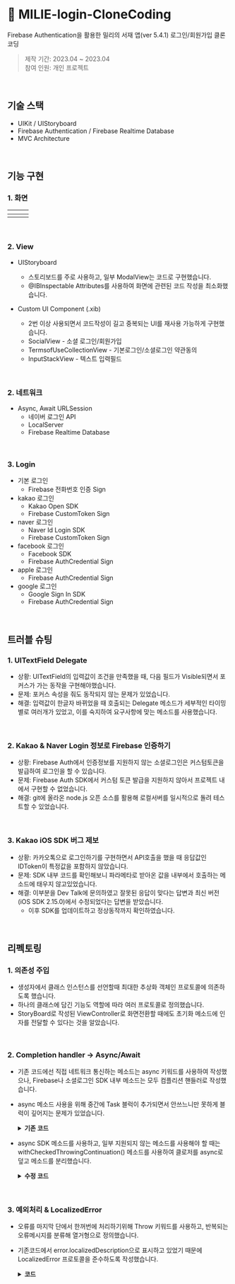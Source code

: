 # :pushpin: MILIE-login-CloneCoding
Firebase Authentication을 활용한 밀리의 서재 앱(ver 5.4.1) 로그인/회원가입 클론코딩
>제작 기간: 2023.04 ~ 2023.04</br>
>참여 인원: 개인 프로젝트

</br>

## 기술 스택
- UIKit / UIStoryboard
- Firebase Authentication / Firebase Realtime Database
- MVC Architecture


</br>


## 기능 구현
### 1. 화면
|<img src="" alt>|<img src="" alt>|<img src="" alt>|
|:--:|:--:|:--:|
| | | |


</br>


### 2. View

- UIStoryboard
  - 스토리보드를 주로 사용하고, 일부 ModalView는 코드로 구현했습니다.
  - @IBInspectable Attributes를 사용하여 화면에 관련된 코드 작성을 최소화했습니다.
  
- Custom UI Component (.xib)
  - 2번 이상 사용되면서 코드작성이 길고 중복되는 UI를 재사용 가능하게 구현했습니다.
  - SocialView - 소셜 로그인/회원가입
  - TermsofUseCollectionView - 기본로그인/소셜로그인 약관동의
  - InputStackView - 텍스트 입력필드


</br>


### 2. 네트워크  

- Async, Await URLSession
  - 네이버 로그인 API
  - LocalServer
  - Firebase Realtime Database


</br>


### 3. Login

- 기본 로그인
  - Firebase 전화번호 인증 Sign
- kakao 로그인
  - Kakao Open SDK
  - Firebase CustomToken Sign
- naver 로그인
  - Naver Id Login SDK
  - Firebase CustomToken Sign
- facebook 로그인
  - Facebook SDK
  - Firebase AuthCredential Sign
- apple 로그인
  - Firebase AuthCredential Sign
- google 로그인
  - Google Sign In SDK
  - Firebase AuthCredential Sign


</br>


## 트러블 슈팅
### 1. UITextField Delegate
  - 상황: UITextField의 입력값이 조건을 만족했을 때, 다음 필드가 Visible되면서 포커스가 가는 동작을 구현해야했습니다.
  - 문제: 포커스 속성을 줘도 동작되지 않는 문제가 있었습니다.
  - 해결: 입력값이 한글자 바뀌었을 때 호출되는 Delegate 메소드가 세부적인 타이밍 별로 여러개가 있었고, 이를 숙지하여 요구사항에 맞는 메소드를 사용했습니다.
  
</br>

### 2. Kakao & Naver Login 정보로 Firebase 인증하기
  - 상황: Firebase Auth에서 인증정보를 지원하지 않는 소셜로그인은 커스텀토큰을 발급하여 로그인을 할 수 있습니다.
  - 문제: Firebase Auth SDK에서 커스텀 토큰 발급을 지원하지 않아서 프로젝트 내에서 구현할 수 없었습니다.
  - 해결: git에 올라온 node.js 오픈 소스를 활용해 로컬서버를 일시적으로 돌려 테스트할 수 있었습니다.
  
</br>
  
### 3. Kakao iOS SDK 버그 제보
  - 상황: 카카오톡으로 로그인하기를 구현하면서 API호출을 했을 때 응답값인 IDToken이 특정값을 포함하지 않았습니다.
  - 문제: SDK 내부 코드를 확인해보니 파라메타로 받아온 값을 내부에서 호출하는 메소드에 태우지 않고있었습니다.
  - 해결: 이부분을 Dev Talk에 문의하였고 잘못된 응답이 맞다는 답변과 최신 버전(iOS SDK 2.15.0)에서 수정되었다는 답변을 받았습니다.
    - 이후 SDK를 업데이트하고 정상동작까지 확인하였습니다.
  
</br>


## 리펙토링
### 1. 의존성 주입
- 생성자에서 클래스 인스턴스를 선언할때 최대한 추상화 객체인 프로토콜에 의존하도록 했습니다.
- 하나의 클래스에 담긴 기능도 역할에 따라 여러 프로토콜로 정의했습니다.
- StoryBoard로 작성된 ViewController로 화면전환할 때에도 초기화 메소드에 인자를 전달할 수 있다는 것을 알았습니다.
  
</br>

### 2. Completion handler -> Async/Await
- 기존 코드에선 직접 네트워크 통신하는 메소드는 async 키워드를 사용하여 작성했으나, Firebase나 소셜로그인 SDK 내부 메소드는 모두 컴플리션 핸들러로 작성했습니다.
- async 메소드 사용을 위해 중간에 Task 블럭이 추가되면서 안쓰느니만 못하게 블럭이 깊어지는 문제가 있었습니다.
    <details>
    <summary><b>기존 코드</b></summary>
    <div markdown="1">
    
    ~~~Swift
    //SocialLogin.swift
      //MARK: kakao 로그인
      func kakaoLogin(isLogin: Bool, completionHandler: @escaping ((Bool) -> Void)){
          //accessToken 요청
          self.requestKakaoToken(){accessToken in
              ...
              //회원정보 조회
              UserApi.shared.me(){ (user, error) in
                  //회원 여부 확인
                  ...
                  Task(priority: .userInitiated){
                      do{
                          //db에서 회원 여부 확인
                          if (try await self.dbNetworkManager?.selectWhereEmail(email: userEmail)?.filter({$0.value.id.rawValue == loginType.kakao.rawValue}).keys.first) == nil{
                            ...
                          }

                          //로컬서버에서 토큰 발급
                          guard let customToken = try await self.serverNetworkManager?.requestToken(accessToken: accessToken!) else {return}

                          //로그인
                          self.firebaseLogin?.customLogin(customToken: customToken){result in
                              if result{
                                  completionHandler(true)
                              }
                          }
                        }
                  }
              }
          }
      }
    ~~~
      
    </div>
    </details>
    
- async SDK 메소드를 사용하고, 일부 지원되지 않는 메소드를 사용해야 할 때는 withCheckedThrowingContinuation() 메소드를 사용하여 클로저를 async로 덮고 메소드를 분리했습니다.
    <details>
    <summary><b>수정 코드</b></summary>
    <div markdown="1">
    
    ~~~Swift
    //SocialLogin.swift
      func kakaoLogin(isLogin: Bool) async throws{
        //accessToken 요청
        let accessToken = try await requestKakaoToken()
        //회원정보 조회
        let kakaoAccount = try await requestKakaoAccount()
        
        //db에서 회원 여부 확인
        if (try await self.dbNetworkManager?.selectWhereEmail(email: userEmail)?.filter({$0.value.id == loginType.kakao.rawValue}).keys.first) == nil{
          ...
        }
        //회원가입 정보가 있음
        if !isLogin{
            throw LoginError.foundJoinData(key: "카카오 계정")
        }

        //로컬서버에서 토큰 발급
        guard let customToken = try await self.serverNetworkManager?.requestToken(loginType: loginType.kakao, accessToken: accessToken) else {return}

        //로그인
        try await self.firebaseLogin?.customLogin(customToken: customToken)
    }
    ~~~
    
    ~~~Swift
    //SocialLogin.swift
        internal func requestKakaoAccount() async throws -> Account?{
        return try await withCheckedThrowingContinuation{continuation in
            UserApi.shared.me(){ (user, error) in
                if let error = error {
                    continuation.resume(throwing: error)
                }
                continuation.resume(returning: user?.kakaoAccount)
            }
        }
    }
    ~~~
      
    </div>
    </details>
    
</br>

### 3. 예외처리 & LocalizedError
- 오류를 마지막 단에서 한꺼번에 처리하기위해 Throw 키워드를 사용하고, 반복되는 오류메시지를 분류해 열거형으로 정의했습니다.
- 기존코드에서 error.localizedDescription으로 표시하고 있었기 때문에 LocalizedError 프로토콜을 준수하도록 작성했습니다.
    <details>
    <summary><b>코드</b></summary>
    <div markdown="1">
    
    ~~~Swift
    //  LoginError.swift
      extension LoginError:  LocalizedError{
          public var errorDescription: String?{
              switch self{
              case .nilData(key: let key):
                  return NSLocalizedString("\(key) 값이 없습니다.", comment: "")
              case .discrepancyData(key: let key):
                  return NSLocalizedString("\(key) 값이 일치하지 않습니다.", comment: "")
              case .notFoundLoginData:
                  return NSLocalizedString("아이디 또는 비밀번호가 일치하지 않습니다.", comment: "")
              case .notFoundSocialJoinData(key: let key):
                  return NSLocalizedString("\(key) 계정으로 가입 된 정보가 없습니다.", comment: "")
              case .foundJoinData(key: let key):
                  return NSLocalizedString("이미 가입된 \(key) 입니다.", comment: "")
              case .notInstalledApp(key: let key):
                  return NSLocalizedString("\(key)이 설치되지 않았습니다.", comment: "")
              case .requestAgain(key: let key):
                  return NSLocalizedString(key, comment: "")
              }
          }
      }
    ~~~
      
    </div>
    </details>


